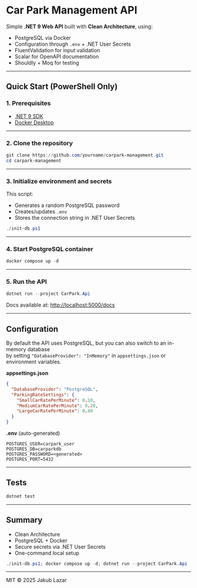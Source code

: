 # Car Park Management API

Simple **.NET 9 Web API** built with **Clean Architecture**, using:
- PostgreSQL via Docker  
- Configuration through `.env` + .NET User Secrets  
- FluentValidation for input validation  
- Scalar for OpenAPI documentation  
- Shouldly + Moq for testing  

---

## Quick Start (PowerShell Only)

### 1. Prerequisites
- [.NET 9 SDK](https://dotnet.microsoft.com/download)
- [Docker Desktop](https://www.docker.com/)

---
### 2. Clone the repository
```powershell
git clone https://github.com/yourname/carpark-management.git
cd carpark-management
````

--- 
### 3. Initialize environment and secrets

This script:

* Generates a random PostgreSQL password
* Creates/updates `.env`
* Stores the connection string in .NET User Secrets

```powershell
./init-db.ps1
```

---

### 4. Start PostgreSQL container

```powershell
docker compose up -d
```

---

### 5. Run the API

```powershell
dotnet run --project CarPark.Api
```

Docs available at:
 [http://localhost:5000/docs](http://localhost:5000/docs)

---

## Configuration

By default the API uses PostgreSQL, but you can also switch to an in-memory database  
by setting `"DatabaseProvider": "InMemory"` in `appsettings.json` or environment variables.

**appsettings.json**

```json
{
  "DatabaseProvider": "PostgreSQL",
  "ParkingRateSettings": {
    "SmallCarRatePerMinute": 0.10,
    "MediumCarRatePerMinute": 0.20,
    "LargeCarRatePerMinute": 0.40
  }
}
```

**.env** (auto-generated)

```
POSTGRES_USER=carpark_user
POSTGRES_DB=carparkdb
POSTGRES_PASSWORD=<generated>
POSTGRES_PORT=5432
```

---

## Tests

```powershell
dotnet test
```

---

## Summary

* Clean Architecture
* PostgreSQL + Docker
* Secure secrets via .NET User Secrets
* One-command local setup

```powershell
./init-db.ps1; docker compose up -d; dotnet run --project CarPark.Api
```

---

MIT © 2025 Jakub Lazar
